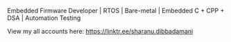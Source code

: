 Embedded Firmware Developer | RTOS | Bare-metal | Embedded C + CPP + DSA | Automation Testing


View my all accounts here: 
https://linktr.ee/sharanu.dibbadamani
